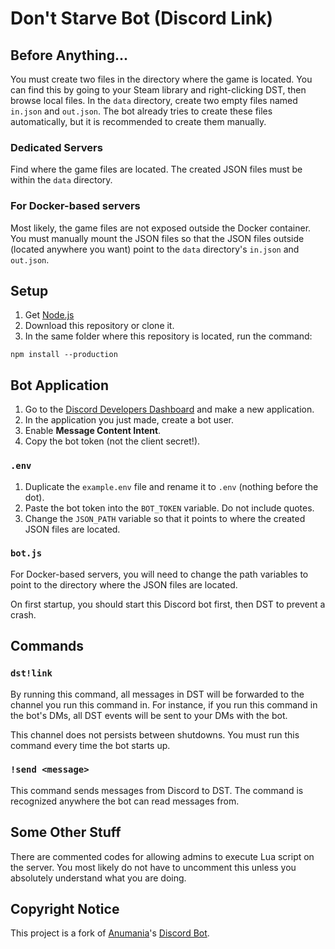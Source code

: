 # Don't Starve Bot (Discord Link)

## Before Anything...

You must create two files in the directory where the game is located. You can find this by going to your Steam library and right-clicking DST, then browse local files. In the `data` directory, create two empty files named `in.json` and `out.json`. The bot already tries to create these files automatically, but it is recommended to create them manually.

### Dedicated Servers

Find where the game files are located. The created JSON files must be within the `data` directory.

### For Docker-based servers

Most likely, the game files are not exposed outside the Docker container. You must manually mount the JSON files so that the JSON files outside (located anywhere you want) point to the `data` directory's `in.json` and `out.json`.

## Setup

1. Get [Node.js](https://nodejs.org/en/)
2. Download this repository or clone it.
3. In the same folder where this repository is located, run the command:

`npm install --production`

## Bot Application

1. Go to the [Discord Developers Dashboard](https://discord.com/developers/applications) and make a new application.
2. In the application you just made, create a bot user.
3. Enable **Message Content Intent**.
4. Copy the bot token (not the client secret!).

### `.env`

1. Duplicate the `example.env` file and rename it to `.env` (nothing before the dot).
2. Paste the bot token into the `BOT_TOKEN` variable. Do not include quotes.
3. Change the `JSON_PATH` variable so that it points to where the created JSON files are located.

### `bot.js`

For Docker-based servers, you will need to change the path variables to point to the directory where the JSON files are located.

On first startup, you should start this Discord bot first, then DST to prevent a crash.

## Commands

### `dst!link`

By running this command, all messages in DST will be forwarded to the channel you run this command in. For instance, if you run this command in the bot's DMs, all DST events will be sent to your DMs with the bot.

This channel does not persists between shutdowns. You must run this command every time the bot starts up.

### `!send <message>`

This command sends messages from Discord to DST. The command is recognized anywhere the bot can read messages from.

## Some Other Stuff

There are commented codes for allowing admins to execute Lua script on the server. You most likely do not have to uncomment this unless you absolutely understand what you are doing.

## Copyright Notice

This project is a fork of [Anumania](https://github.com/Anumania)'s [Discord Bot](https://github.com/Anumania/dont_starve_bot).
